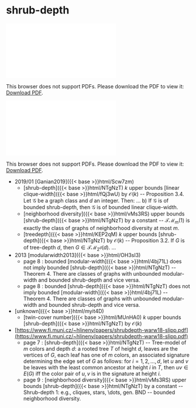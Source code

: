 # shrub-depth




<object data="../local_NTgNzT.pdf" type="application/pdf" width="100%" height="480px"><embed src="../local_NTgNzT.pdf"><p>This browser does not support PDFs. Please download the PDF to view it: <a href="../local_NTgNzT.pdf">Download PDF</a>.</p></embed></object>


<object data="../inclusions_NTgNzT.pdf" type="application/pdf" width="100%" height="480px"><embed src="../inclusions_NTgNzT.pdf"><p>This browser does not support PDFs. Please download the PDF to view it: <a href="../inclusions_NTgNzT.pdf">Download PDF</a>.</p></embed></object>

* 2019/01 [Ganian2019]({{< base >}}html/Scw7zm)
    * [shrub-depth]({{< base >}}html/NTgNzT) $k$ upper bounds [linear clique-width]({{< base >}}html/fQj3wU) by $\mathcal O(k)$ -- Proposition 3.4. Let $\mathcal G$ be a graph class and $d$ an integer. Then: ... b) If $\mathcal G$ is of bounded shrub-depth, then $\mathcal G$ is of bounded linear clique-width.
    * [neighborhood diversity]({{< base >}}html/vMs3RS) upper bounds [shrub-depth]({{< base >}}html/NTgNzT) by a constant -- $\mathcal{TM}_m(1)$ is exactly the class of graphs of neighborhood diversity at most $m$.
    * [treedepth]({{< base >}}html/KEP2qM) $k$ upper bounds [shrub-depth]({{< base >}}html/NTgNzT) by $\mathcal O(k)$ -- Proposition 3.2. If $G$ is of tree-depth $d$, then $G \in \mathcal{TM}_{2^d}(d)$. ...
* 2013 [modularwidth2013]({{< base >}}html/OH3sI3)
    * page 8 : bounded [modular-width]({{< base >}}html/4bj71L) does not imply bounded [shrub-depth]({{< base >}}html/NTgNzT) -- Theorem 4. There are classes of graphs with unbounded modular-width and bounded shrub-depth and vice versa.
    * page 8 : bounded [shrub-depth]({{< base >}}html/NTgNzT) does not imply bounded [modular-width]({{< base >}}html/4bj71L) -- Theorem 4. There are classes of graphs with unbounded modular-width and bounded shrub-depth and vice versa.
*  [unknown]({{< base >}}html/myit4D)
    * [twin-cover number]({{< base >}}html/MUnHA0) $k$ upper bounds [shrub-depth]({{< base >}}html/NTgNzT) by $\mathcal O(k)$
*  [https://www.fi.muni.cz/~hlineny/papers/shrubdepth-warw18-slipp.pdf](https://www.fi.muni.cz/~hlineny/papers/shrubdepth-warw18-slipp.pdf)
    * page 7 : [shrub-depth]({{< base >}}html/NTgNzT) -- Tree-model of $m$ colors and depth $d$: a rooted tree $T$ of height $d$, leaves are the vertices of $G$, each leaf has one of $m$ colors, an associated signature determining the edge set of $G$ as follows: for $i=1,2,\dots,d$, let $u$ and $v$ be leaves with the least common ancestor at height $i$ in $T$, then $uv \in E(G)$ iff the color pair of $u,v$ is in the signature at height $i$.
    * page 9 : [neighborhood diversity]({{< base >}}html/vMs3RS) upper bounds [shrub-depth]({{< base >}}html/NTgNzT) by a constant -- Shrub-depth 1: e.g., cliques, stars, \dots, gen. BND -- bounded neighborhood diversity.